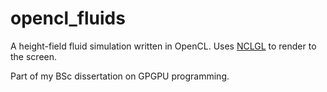 # opencl_fluids

A height-field fluid simulation written in OpenCL. Uses [NCLGL](http://research.ncl.ac.uk/game/mastersdegree/graphicsforgames/introductiontonclgl/) to render to the screen.

Part of my BSc dissertation on GPGPU programming.
